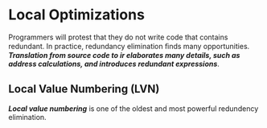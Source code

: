 # Local Optimizations

Programmers will protest that they do not write code that contains redundant. In practice, redundancy elimination ﬁnds many opportunities. ***Translation from source code to ir elaborates many details, such as address calculations, and introduces redundant expressions***.

## Local Value Numbering (LVN)

***Local value numbering*** is one of the oldest and most powerful redundency elimination.

